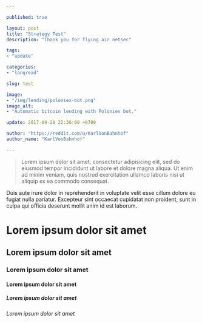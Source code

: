 ```yaml
---

published: true

layout: post
title: "Strategy Test"
description: "Thank you for flying air netsec"

tags:
- "update"

categories:
- "longread"

slug: test

image:
- "/img/lending/poloniex-bot.png"
image_alt:
- "Automatic bitcoin lending with Poloniex bot."

update: 2017-09-20 22:36:00 +0700

author: "https://reddit.com/u/KarlVonBahnhof"
author_name: "KarlVonBahnhof"

---
```





> Lorem ipsum dolor sit amet, consectetur adipisicing elit, sed do eiusmod tempor incididunt ut labore et dolore magna aliqua. Ut enim ad minim veniam, quis nostrud exercitation ullamco laboris nisi ut aliquip ex ea commodo consequat.

Duis aute irure dolor in reprehenderit in voluptate velit esse cillum dolore eu fugiat nulla pariatur. Excepteur sint occaecat cupidatat non proident, sunt in culpa qui officia deserunt mollit anim id est laborum.

# Lorem ipsum dolor sit amet
## Lorem ipsum dolor sit amet
### Lorem ipsum dolor sit amet
#### Lorem ipsum dolor sit amet
##### Lorem ipsum dolor sit amet
###### Lorem ipsum dolor sit amet
